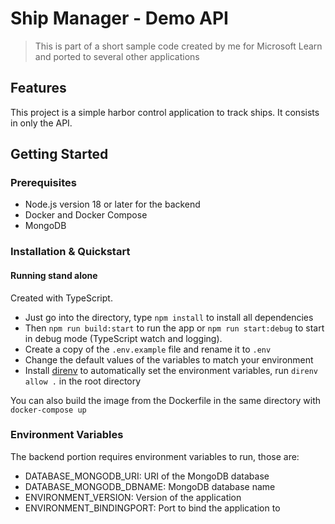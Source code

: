 # Ship Manager - Demo API

> This is part of a short sample code created by me for Microsoft Learn and ported to several other applications

## Features

This project is a simple harbor control application to track ships. It consists in only the API.

## Getting Started

### Prerequisites

- Node.js version 18 or later for the backend
- Docker and Docker Compose
- MongoDB

### Installation & Quickstart

#### Running stand alone

Created with TypeScript.

- Just go into the directory, type `npm install` to install all dependencies
- Then `npm run build:start` to run the app or `npm run start:debug` to start in debug mode (TypeScript watch and logging).
- Create a copy of the `.env.example` file and rename it to `.env`
- Change the default values of the variables to match your environment
- Install [direnv](https://direnv.net/) to automatically set the environment variables, run `direnv allow .` in the root directory

You can also build the image from the Dockerfile in the same directory with `docker-compose up`

### Environment Variables

The backend portion requires environment variables to run, those are:

- DATABASE_MONGODB_URI: URI of the MongoDB database
- DATABASE_MONGODB_DBNAME: MongoDB database name
- ENVIRONMENT_VERSION: Version of the application
- ENVIRONMENT_BINDINGPORT: Port to bind the application to
